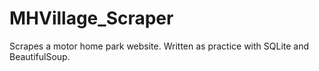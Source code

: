 # MHVillage_Scraper
Scrapes a motor home park website. Written as practice with SQLite and BeautifulSoup.
